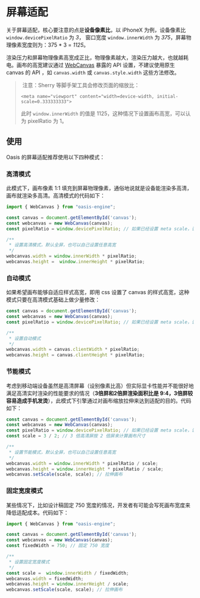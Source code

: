 # 屏幕适配

关于屏幕适配，核心要注意的点是**设备像素比**，以 iPhoneX 为例，设备像素比 `window.devicePixelRatio` 为 *3*， 窗口宽度 `window.innerWidth` 为 *375*，屏幕物理像素宽度则为：375 * 3 = *1125*。

渲染压力和屏幕物理像素高宽成正比，物理像素越大，渲染压力越大，也就越耗电。画布的高宽建议通过 [WebCanvas](${book.api}classes/rhi_webgl.webcanvas.html) 暴露的 API 设置，不建议使用原生 canvas 的 API ，如 `canvas.width` 或 `canvas.style.width` 这些方法修改。

>️ 注意：Sherry 等脚手架工具会修改页面的缩放比：
>
> `<meta name="viewport" content="width=device-width, initial-scale=0.333333333">`
>
> 此时 `window.innerWidth` 的值是 1125，这种情况下设置画布高宽，可以认为 pixelRatio 为 1。


## 使用

Oasis 的屏幕适配推荐使用以下四种模式：

### 高清模式

此模式下，画布像素 1:1 填充到屏幕物理像素，通俗地说就是设备能渲染多高清，画布就渲染多高清。高清模式的代码如下：

```typescript
import { WebCanvas } from "oasis-engine";

const canvas = document.getElementById('canvas');
const webcanvas = new WebCanvas(canvas);
const pixelRatio = window.devicePixelRatio; // 如果已经设置 meta scale，请设置为 1

/**
 * 设置高清模式，默认全屏，也可以自己设置任意高宽
 */
webcanvas.width = window.innerWidth * pixelRatio;
webcanvas.height =  window.innerHeight * pixelRatio;
```

### 自动模式

如果希望画布能够自适应样式高宽，即用 css 设置了 canvas 的样式高宽，这种模式只要在高清模式基础上做少量修改：

```typescript
const canvas = document.getElementById('canvas');
const webcanvas = new WebCanvas(canvas);
const pixelRatio = window.devicePixelRatio; // 如果已经设置 meta scale，请设置为 1

/**
 * 设置自动模式
 */
webcanvas.width = canvas.clientWidth * pixelRatio;
webcanvas.height = canvas.clientHeight * pixelRatio;
```

### 节能模式

考虑到移动端设备虽然是高清屏幕（设别像素比高）但实际显卡性能并不能很好地满足高清实时渲染的性能要求的情况（**3倍屏和2倍屏渲染面积比是 9:4，3倍屏较容易造成手机发烫**），此模式下引擎通过对画布缩放拉伸来达到适配的目的。代码如下：

```typescript
const canvas = document.getElementById('canvas');
const webcanvas = new WebCanvas(canvas);
const pixelRatio = window.devicePixelRatio; // 如果已经设置 meta scale，请设置为 1
const scale = 3 / 2; // 3 倍高清屏按 2 倍屏来计算画布尺寸

/**
 * 设置节能模式，默认全屏，也可以自己设置任意高宽
 */
webcanvas.width = window.innerWidth * pixelRatio / scale;
webcanvas.height = window.innerHeight * pixelRatio / scale;
webcanvas.setScale(scale, scale); // 拉伸画布
```

### 固定宽度模式

某些情况下，比如设计稿固定 750 宽度的情况，开发者有可能会写死画布宽度来降低适配成本。代码如下：

```typescript
import { WebCanvas } from "oasis-engine";

const canvas = document.getElementById('canvas');
const webcanvas = new WebCanvas(canvas);
const fixedWidth = 750; // 固定 750 宽度

/**
 * 设置固定宽度模式
 */
const scale =  window.innerWidth / fixedWidth;
webcanvas.width = fixedWidth;
webcanvas.height = window.innerHeight / scale;
webcanvas.setScale(scale, scale); // 拉伸画布
```
